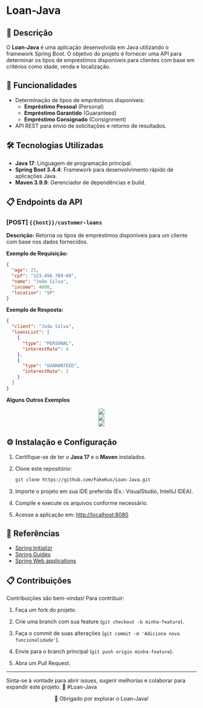 # Loan-Java

## 📜 Descrição

O **Loan-Java** é uma aplicação desenvolvida em Java utilizando o framework Spring Boot. O objetivo do projeto é fornecer uma API para determinar os tipos de empréstimos disponíveis para clientes com base em critérios como idade, renda e localização.

## 🚀 Funcionalidades

- Determinação de tipos de empréstimos disponíveis:
  - **Empréstimo Pessoal** (Personal)
  - **Empréstimo Garantido** (Guaranteed)
  - **Empréstimo Consignado** (Consignment)
- API REST para envio de solicitações e retorno de resultados.

## 🛠️ Tecnologias Utilizadas

- **Java 17**: Linguagem de programação principal.
- **Spring Boot 3.4.4**: Framework para desenvolvimento rápido de aplicações Java.
- **Maven 3.9.9**: Gerenciador de dependências e build.

## 📋 Endpoints da API

### [POST] `{{host}}/customer-loans`

**Descrição:** Retorna os tipos de empréstimos disponíveis para um cliente com base nos dados fornecidos.

**Exemplo de Requisição:**

```json
{
  "age": 25,
  "cpf": "123.456.789-00",
  "name": "João Silva",
  "income": 4000,
  "location": "SP"
}
```

**Exemplo de Resposta:**

```json
{
  "client": "João Silva",
  "loansList": [
    {
      "type": "PERSONAL",
      "interestRate": 4
    },
    {
      "type": "GUARANTEED",
      "interestRate": 3
    }
  ]
}
```

**Alguns Outros Exemplos**

<div align="center">
<img src="https://github.com/user-attachments/assets/0426af09-cf2e-4eb3-99a5-cab7f481012f"/>
</div>

<div align="center">
<img src="https://github.com/user-attachments/assets/3570601f-3db3-4369-bbcf-5e6d88b386af"/>
</div>

<div align="center">
<img src="https://github.com/user-attachments/assets/ff0dff2b-52bd-4a80-9246-9ef62de68b3d"/>
</div>

## ⚙️ Instalação e Configuração

1. Certifique-se de ter o **Java 17** e o **Maven** instalados.

2. Clone este repositório:
   ```bash
   git clone https://github.com/FakeKus/Loan-Java.git
   ```

3. Importe o projeto em sua IDE preferida (Ex.: VisualStudio, IntelliJ IDEA).

4. Compile e execute os arquivos conforme necessário.

5. Acesse a aplicação em: [http://localhost:8080](http://localhost:8080)

## 📖 Referências

- [Spring Initializr](https://start.spring.io/)
- [Spring Guides](https://spring.io/guides)
- [Spring Web applications](https://spring.io/web-applications)

## 📋 Contribuições

Contribuições são bem-vindas! Para contribuir:
1. Faça um fork do projeto.

2. Crie uma branch com sua feature (`git checkout -b minha-feature`).

3. Faça o commit de suas alterações (`git commit -m 'Adiciona nova funcionalidade'`).

4. Envie para o branch principal (`git push origin minha-feature`).

5. Abra um Pull Request.

---

Sinta-se à vontade para abrir issues, sugerir melhorias e colaborar para expandir este projeto. 🚀 #Loan-Java


<p align="center">🌟 Obrigado por explorar o Loan-Java!</p>
